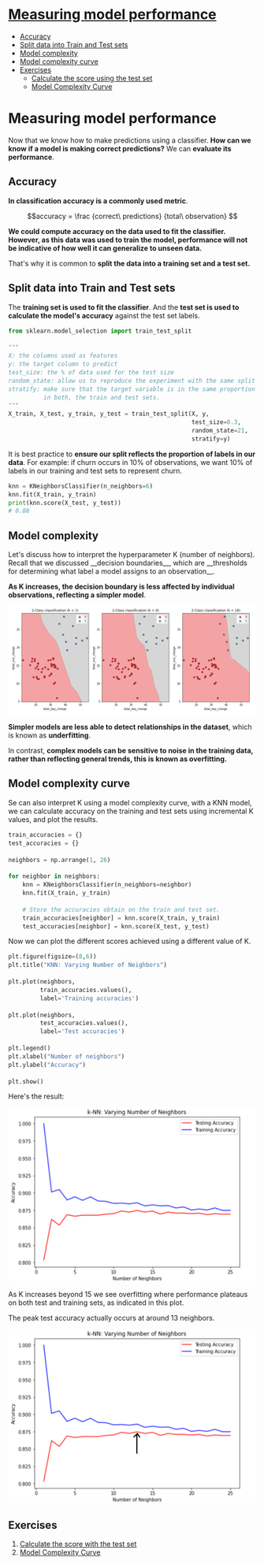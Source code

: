 <h1>
        <a href="#intro_measuring_model_performance">Measuring model performance</a>
</h1>
<ul>
    <li>
        <a href="#accuracy">Accuracy</a>
    </li>
	<li>
        <a href="#split_data_into_train_and_test_sets">Split data into Train and Test sets</a>
	</li>
	<li>
        <a href="#model_complexity">Model complexity</a>
	</li>
	<li>
        <a href="#model_complexity_curve">Model complexity curve</a>
	</li>
	<li>
        <a href="#exercises">Exercises</a>
		<ul>
			<li>
        		<a href="#">Calculate the score using the test set</a>
			</li>
			<li>
        		<a href="#">Model Complexity Curve</a>
			</li>
		</ul>
	</li>
</ul>


<h1 id="intro_measuring_model_performance">Measuring model performance</h1>

Now that we know how to make predictions using a classifier. __How can we know 
if a model is making correct predictions?__
We can __evaluate its performance__.

<h2 id='accuracy'>Accuracy</h2>

__In classification accuracy is a commonly used metric__.

$$accuracy = \frac {correct\ predictions} {total\ observation} $$

__We could compute accuracy on the data used to fit the classifier. However, 
as this data was used to train the model, performance will not be indicative 
of how well it can generalize to unseen data.__

That's why it is common to __split the data into a training set and a test set.__

<h2 id='split_data_into_train_and_test_sets'>Split data into Train and Test sets</h2>

The __training set is used to fit the classifier__. And the __test set is used 
to calculate the model's accuracy__ against the test set labels.

```python
from sklearn.model_selection import train_test_split

"""
X: the columns used as features
y: the target column to predict
test_size: the % of data used for the test size
random_state: allow us to reproduce the experiment with the same split
stratify: make sure that the target variable is in the same proportion 
          in both, the train and test sets.
"""
X_train, X_test, y_train, y_test = train_test_split(X, y,
													test_size=0.3,
													random_state=21,
													stratify=y)
```

It is best practice to __ensure our split reflects the proportion of labels in our data__. 
For example: if churn occurs in 10% of observations, we want 10% of labels 
in our training and test sets to represent churn.

```python
knn = KNeighborsClassifier(n_neighbors=6)
knn.fit(X_train, y_train)
print(knn.score(X_test, y_test))
# 0.88
```


<h2 id='model_complexity'>Model complexity</h2> 
Let's discuss how to interpret the hyperparameter K (number of neighbors). Recall that we 
discussed __decision boundaries__, which are __thresholds for determining what label a model 
assigns to an observation__.

__As K increases, the decision boundary is less affected by individual observations, 
reflecting a simpler model__. 

![How the decision boundaries if affected by k](imgs/how_decision_boundary_change.png)

__Simpler models are less able to detect relationships in the dataset__, which is known as __underfitting__. 

In contrast, __complex models can be sensitive to noise in the training data, rather 
than reflecting general trends, this is known as overfitting.__

<h2 id='model_complexity_curve'>Model complexity curve</h2>

Se can also interpret K using a model complexity curve, with a KNN model, we can calculate 
accuracy on the training and test sets using incremental K values, and plot the results.

```python 
train_accuracies = {}
test_accuracies = {}

neighbors = np.arrange(1, 26)

for neighbor in neighbors:
	knn = KNeighborsClassifier(n_neighbors=neighbor)
	knn.fit(X_train, y_train)

	# Store the accuracies obtain on the train and test set.
	train_accuracies[neighbor] = knn.score(X_train, y_train)
	test_accuracies[neighbor] = knn.score(X_test, y_test)
```

Now we can plot the different scores achieved using a different value of K. 

```python
plt.figure(figsize=(8,6))
plt.title("KNN: Varying Number of Neighbors")

plt.plot(neighbors, 
		 train_accuracies.values(), 
		 label='Training accuracies')

plt.plot(neighbors, 
		 test_accuracies.values(), 
		 label='Test accuracies')

plt.legend()
plt.xlabel("Number of neighbors")
plt.ylabel("Accuracy")

plt.show()
```

Here's the result:

![Model complexity curve in KNN](imgs/model_complexity_curve_in_knn.png)

As K increases beyond 15 we see overfitting where performance plateaus on both test and 
training sets, as indicated in this plot.

The peak test accuracy actually occurs at around 13 neighbors.

![Peak performance with K](imgs/peak_performance_knn.png)

<h2 id='exercises'>Exercises</h2> 

1. [Calculate the score with the test set](https://github.com/franciscosanchezoliver/machine_learning_training/blob/main/knn/01_knn_train_test_accuracy_comparison.py)
2. [Model Complexity Curve](https://github.com/franciscosanchezoliver/machine_learning_training/blob/main/knn/02_knn_overfitting_underfitting.py)




